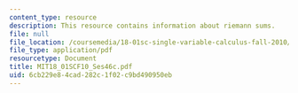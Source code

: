 ```yaml
---
content_type: resource
description: This resource contains information about riemann sums.
file: null
file_location: /coursemedia/18-01sc-single-variable-calculus-fall-2010/6cb229e84cad282c1f02c9bd490950eb_MIT18_01SCF10_Ses46c.pdf
file_type: application/pdf
resourcetype: Document
title: MIT18_01SCF10_Ses46c.pdf
uid: 6cb229e8-4cad-282c-1f02-c9bd490950eb
---
```

